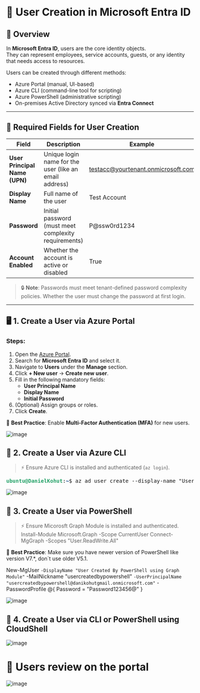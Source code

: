 # 👤 User Creation in Microsoft Entra ID

## 🧾 Overview

In **Microsoft Entra ID**, users are the core identity objects.  
They can represent employees, service accounts, guests, or any identity that needs access to resources.

Users can be created through different methods:
- Azure Portal (manual, UI-based)
- Azure CLI (command-line tool for scripting)
- Azure PowerShell (administrative scripting)
- On-premises Active Directory synced via **Entra Connect**

---

## 🔑 Required Fields for User Creation

| Field | Description | Example |
|------|-------------|---------|
| **User Principal Name (UPN)** | Unique login name for the user (like an email address) | testacc@yourtenant.onmicrosoft.com |
| **Display Name** | Full name of the user | Test Account |
| **Password** | Initial password (must meet complexity requirements) | P@ssw0rd1234 |
| **Account Enabled** | Whether the account is active or disabled | True |

> 🔒 **Note**: Passwords must meet tenant-defined password complexity policies. Whether the user must change the password at first login.

---

## 🖥️ 1. Create a User via **Azure Portal**

### Steps:
1. Open the [Azure Portal](https://portal.azure.com/).
2. Search for **Microsoft Entra ID** and select it.
3. Navigate to **Users** under the **Manage** section.
4. Click **+ New user** → **Create new user**.
5. Fill in the following mandatory fields:
   - **User Principal Name**
   - **Display Name**
   - **Initial Password**
6. (Optional) Assign groups or roles.
7. Click **Create**.

📝 **Best Practice**: Enable **Multi-Factor Authentication (MFA)** for new users.

![image](https://github.com/user-attachments/assets/14bc2bea-cae1-4d94-9763-44a96002bb7d)

## 🔧 2. Create a User via **Azure CLI**

> ⚡️ Ensure Azure CLI is installed and authenticated (`az login`).

<pre><font color="#26A269"><b>ubuntu@DanielKohut</b></font>:<font color="#12488B"><b>~</b></font>$ az ad user create --display-name &quot;User Created By CLI&quot; --password Password12345@ --user-principal-name usercreatedbycli@danikohutgmail.onmicrosoft.com
</pre>

![image](https://github.com/user-attachments/assets/e899ddf8-5ecd-4355-8b93-1d29cbcc9827)

## 🔧 3. Create a User via **PowerShell**

> ⚡️ Ensure Micorosft Graph Module is installed and authenticated.
> Install-Module Microsoft.Graph -Scope CurrentUser
> Connect-MgGraph -Scopes "User.ReadWrite.All"

📝 **Best Practice**: Make sure you have newer version of PowerShell like version V7.*, don`t use older V5.1.

New-MgUser `
  -DisplayName "User Created By PowerShell using Graph Module" `
  -MailNickname "usercreatedbypowershell" `
  -UserPrincipalName "usercreatedbypowershell@danikohutgmail.onmicrosoft.com" `
  -PasswordProfile @{
      Password = "Password123456@"
    }

![image](https://github.com/user-attachments/assets/ef280d1f-1a57-4c70-92fc-d4bb7b19a508)

## 🔧 4. Create a User via **CLI or PowerShell using CloudShell**

![image](https://github.com/user-attachments/assets/46c0bb44-4c91-4cd4-91ff-aeca051e05b4)

# 👤 Users review on the portal

![image](https://github.com/user-attachments/assets/d5cc0b0f-ed6a-4b02-883e-575bbcf6d16a)






